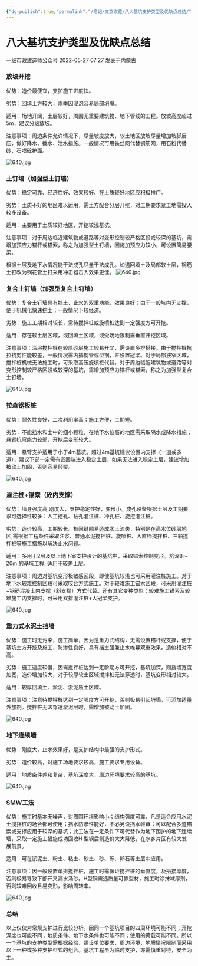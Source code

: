 ```yaml
---
{"dg-publish":true,"permalink":"/笔记/文章收藏/八大基坑支护类型及优缺点总结/","tags":["基坑防护 土木"],"noteIcon":"","created":"","updated":""}
---
```



# 八大基坑支护类型及优缺点总结

 一级市政建造师公众号  2022-05-27 07:27 发表于内蒙古

### 放坡开挖

优势：造价最便宜，支护施工进度快。  

劣势：回填土方较大，雨季因浸泡容易局部坍塌。  

适用：场地开阔，土层较好，周围无重要建筑物、地下管线的工程。放坡高度超过5m，建议分级放坡。

注意事项：周边条件允许情况下，尽量坡度放大，软土地区放坡尽量增加坡脚反压，做好降水、截水、泄水措施。一般情况可用铁丝网代替钢筋网，用石粉代替砂、石喷砼护面。

![640.jpg](https://cdn.jsdelivr.net/gh/dxfeiyun/saveim@main/img/202307111931520.jpeg)

### 土钉墙（加强型土钉墙）

优势：稳定可靠、经济性好、效果较好、在土质较好地区应积极推广。

劣势：土质不好的地区难以运用，需土方配合分层开挖，对工期要求紧工地需投入较多设备。

适用：主要用于土质较好地区，开挖较浅基坑。

注意事项：对于周边临近建筑物或道路等对变形控制较严格区段或较深的基坑，需增加预应力锚杆或锚索，称之为加强型土钉墙，因施加预应力较小，可设置简易腰梁。

根据土层及地下水情况能干法成孔尽量干法成孔。如遇回填土及局部软土层，钢筋土钉改为钢花管土钉采用冲击器击入效果更佳。
![640.jpg](https://cdn.jsdelivr.net/gh/dxfeiyun/saveim@main/img/202307111934464.jpg)

### 复合土钉墙（加强型复合土钉墙）

优势：复合土钉墙具有挡土、止水的双重功能，效果良好；由于一般坑内无支撑，便于机械化快速挖土；一般情况下较经济。

劣势：施工工期相对较长，需待搅拌桩或旋喷桩达到一定强度方可开挖。

适用：存在软土层区域，或回填土区域，或受场地限制需垂直开挖区域。

注意事项：深层搅拌桩在较厚砂层施工较易开叉，需设置多排搭接。由于搅拌桩抗拉抗剪性能较差，一般情况需内插钢管或型钢，并设置冠梁。对于局部狭窄区域，搅拌桩机械无法施工时，可采取高压旋喷桩代替。对于周边临近建筑物或道路等对变形控制较严格区段或较深的基坑，需增加预应力锚杆或锚索，称之为加强型复合土钉墙。

![640.jpg](https://cdn.jsdelivr.net/gh/dxfeiyun/saveim@main/img/202307111934617.jpg)

### 拉森钢板桩

优势：耐久性良好，二次利用率高；施工方便，工期短。

劣势：不能挡水和土中的细小颗粒，在地下水位高的地区需采取隔水或降水措施；悬臂抗弯能力较弱，开挖后变形较大。

适用：悬臂支护适用于小于4m基坑。超过4m基坑建议设置内支撑（一道或多道），建议下部一定需有嵌固端进入稳定土层，如果无法进入稳定土层，建议增加被动土加固，否则容易倾覆。

![640.jpg](https://cdn.jsdelivr.net/gh/dxfeiyun/saveim@main/img/202307111934546.jpg)


### 灌注桩+锚索（砼内支撑）

优势：墙身强度高,刚度大，支护稳定性好，变形小。成孔设备根据土层及工期要求可选择性较多：人工挖孔、钻孔灌注桩、冲孔桩、旋挖灌注桩。

劣势：造价较高，工期较长。桩间缝隙易造成水土流失，特别是在高水位砂层地区,需根据工程条件采取注浆、普通水泥搅拌桩、旋喷桩、大直径搅拌桩、三轴搅拌桩等施工措施以解决止水问题。

适用：多用于2层及以上地下室支护设计的基坑中，采取锚索控制变形。坑深8～20m 的基坑工程, 适用于较差土层。

注意事项：周边对基坑变形极敏感区段，即使基坑较浅也可采用灌注桩施工。对于地下水较难控制区段可采取咬合方式施工。对于较难施工锚索区段，可采用灌注桩+钢筋混凝土内支撑（斜支撑）方式代替。还有其它变种类型：较难施工锚索及较难施工内支撑时，可采用双排灌注桩+大冠梁支护。

![640.jpg](https://cdn.jsdelivr.net/gh/dxfeiyun/saveim@main/img/202307111935444.jpg)

### 重力式水泥土挡墙

优势：施工时无污染，施工简单，因为是重力式结构，无需设置锚杆或支撑，便于基坑土方开挖及施工，防渗性良好，具有挡土强兼止水帷幕双重效果。造价相对不高。

劣势：施工速度较慢，因需搅拌桩达到一定龄期方可开挖，基坑加深，则挡墙宽度加宽，造价增加较大，对于较厚软土区域搅拌桩无法穿透时，基坑变形相对较大。

适用：较厚回填土、淤泥、淤泥质土区域。

注意事项：注意待搅拌桩达到一定强度方可开挖，否则极易引起坍塌，可添加适量外加剂。搅拌桩无法穿透淤泥层时，需增加被动土加固。

![640.jpg](https://cdn.jsdelivr.net/gh/dxfeiyun/saveim@main/img/202307111935361.jpg)


### 地下连续墙

优势：刚度大，止水效果好，是支护结构中最强的支护形式。

劣势：造价较高，对施工场地要求较高，施工要求专用设备。

适用：地质条件差和复杂，基坑深度大，周边环境要求较高的基坑。

![640.jpg](https://cdn.jsdelivr.net/gh/dxfeiyun/saveim@main/img/202307111935761.jpg)


### SMW工法

优势：施工时基本无噪声，对周围环境影响小；结构强度可靠，凡是适合应用水泥土搅拌桩的场合都可使用；挡水防渗性能好，不必另设挡水帷幕；可以配合多道锚索或支撑应用于较深的基坑；此工法在一定条件下可代替作为地下围护的地下连续墙，采取一定施工措施成功回收H 型钢后则造价大大降低，在水乡片区有较大发展前景。

适用：可在淤泥土、粉土、粘土、砂土、砂、砾、卵石等土层中应用。

注意事项：因一般设置单排搅拌桩，施工时需保证搅拌桩的垂直度，及搭接厚度，否则极易导致下部开叉漏水涌砂。H型钢需选质量可靠型材，施工时涂抹减摩剂，否则较难回收且易变形，影响周转率。

![640.jpg](https://cdn.jsdelivr.net/gh/dxfeiyun/saveim@main/img/202307111935700.jpg)


### 总结

以上仅仅对常规支护进行比较分析。因同一个基坑项目的四周环境可能不同；开挖深度也可能不同；地质条件、地下水条件也可能不同；使用的荷载可能不同。所以一个基坑的支护类型需根据经验、建设单位要求、周边环境、地质情况限制而采用以上一种或多种支护型式的组合。基坑工程虽为临时支护，亦需慎重对待，安全为主。
